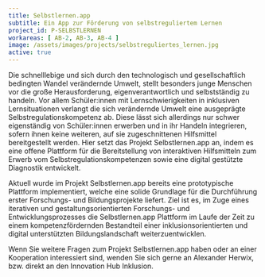 ```yaml
---
title: Selbstlernen.app
subtitle: Ein App zur Förderung von selbstreguliertem Lernen
project_id: P-SELBSTLERNEN
workareas: [ AB-2, AB-3, AB-4 ]
image: /assets/images/projects/selbstreguliertes_lernen.jpg
active: true
---
```

Die schnelllebige und sich durch den technologisch und gesellschaftlich bedingten Wandel verändernde Umwelt, stellt besonders junge Menschen vor die große Herausforderung, eigenverantwortlich und selbstständig zu handeln. Vor allem Schüler:innen mit Lernschwierigkeiten in inklusiven Lernsituationen verlangt die sich verändernde Umwelt eine ausgeprägte Selbstregulationskompetenz ab. Diese lässt sich allerdings nur schwer eigenständig von Schüler:innen erwerben und in ihr Handeln integrieren, sofern ihnen keine weiteren, auf sie zugeschnittenen Hilfsmittel bereitgestellt werden. Hier setzt das Projekt Selbstlernen.app an, indem es eine offene Plattform für die Bereitstellung von interaktiven Hilfsmitteln zum Erwerb vom Selbstregulationskompetenzen sowie eine digital gestützte Diagnostik entwickelt.

Aktuell wurde im Projekt Selbstlernen.app bereits eine prototypische Plattform implementiert, welche eine solide Grundlage für die Durchführung erster Forschungs- und Bildungsprojekte liefert. Ziel ist es, im Zuge eines iterativen und gestaltungsorientierten Forschungs- und Entwicklungsprozesses die Selbstlernen.app Plattform im Laufe der Zeit zu einem kompetenzfördernden Bestandteil einer inklusionsorientierten und digital unterstützten Bildungslandschaft weiterzuentwicklen.

Wenn Sie weitere Fragen zum Projekt Selbstlernen.app haben oder an einer Kooperation interessiert sind, wenden Sie sich gerne an Alexander Herwix, bzw. direkt an den Innovation Hub Inklusion.
 